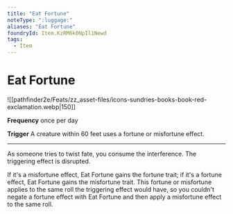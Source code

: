 ```yaml
---
title: "Eat Fortune"
noteType: ":luggage:"
aliases: "Eat Fortune"
foundryId: Item.KzRM6k0NpIl1Newd
tags:
  - Item
---
```


# Eat Fortune
![[pathfinder2e/Feats/zz_asset-files/icons-sundries-books-book-red-exclamation.webp|150]]

**Frequency** once per day

**Trigger** A creature within 60 feet uses a fortune or misfortune effect.

* * *

As someone tries to twist fate, you consume the interference. The triggering effect is disrupted.

If it's a misfortune effect, Eat Fortune gains the fortune trait; if it's a fortune effect, Eat Fortune gains the misfortune trait. This fortune or misfortune applies to the same roll the triggering effect would have, so you couldn't negate a fortune effect with Eat Fortune and then apply a misfortune effect to the same roll.

